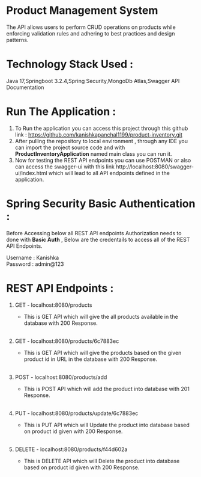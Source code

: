 # Product Management System
The API
 allows users to perform CRUD operations on products while enforcing validation
rules and adhering to best practices and design patterns.

# Technology Stack Used : 

Java 17,Springboot 3.2.4,Spring Security,MongoDb Atlas,Swagger API Documentation


# Run The Application : 

1. To Run the application you can access this project through this github link : https://github.com/kanishkapanchal1199/product-inventory.git 
2. After pulling the repository to local environment , through any IDE you can import the project source code and with <b>ProductInventoryApplication</b> named main class you can run it.
3. Now for testing the REST API endpoints you can use POSTMAN or also can access the swagger-ui with this link http://localhost:8080/swagger-ui/index.html which will lead to all API endpoints defined in the application.

# Spring Security Basic Authentication :

Before Accessing below all REST API endpoints Authorization needs to done with **Basic Auth** , Below are the credentails to access all of the REST API Endpoints.

Username : Kanishka
<Br/>
Password : admin@123


# REST API Endpoints :

1. GET - localhost:8080/products 
   <ul>
   <li>This is GET API which will give the all products available in the database with 200 Response.</li>
   </ul>
   <br/>
2. GET - localhost:8080/products/6c7883ec
   <ul>
   <li>This is GET API which will give the  products based on the given product id in URL in the database with 200 Response.</li>
   </ul>

   <br/>
3. POST - localhost:8080/products/add
   <ul>
   <li>This is POST API which will add the product into database with 201 Response.</li>
   </ul>
    <br/>
4. PUT - localhost:8080/products/update/6c7883ec
   <ul>
   <li>This is PUT API which will Update the product into database based on product id given with 200 Response.</li>
   </ul>
    <br/>
5. DELETE - localhost:8080/products/f44d602a
    <ul>
   <li>This is DELETE API which will Delete the product into database based on product id given with 200 Response.</li>
   </ul>
    <br/>






